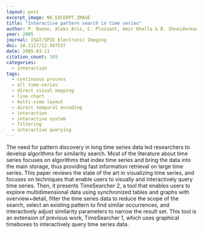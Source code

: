 ```yaml
---
layout: post
excerpt_image: NO_EXCERPT_IMAGE
title: "Interactive pattern search in time series"
author: P. Buono, Aleks Aris, C. Plaisant, Amir Khella & B. Shneiderman
year: 2005
journal: IS&T/SPIE Electronic Imaging
doi: 10.1117/12.587537
date: 2005-03-11
citation_count: 165
categories:
  - interaction
tags:
  - continuous process
  - all time-series
  - direct visual mapping
  - line chart
  - multi-view layout
  - direct temporal encoding
  - interaction
  - interactive system
  - filtering
  - interactive querying
---
```

The need for pattern discovery in long time series data led researchers to develop algorithms for similarity search. Most of the literature about time series focuses on algorithms that index time series and bring the data into the main storage, thus providing fast information retrieval on large time series. This paper reviews the state of the art in visualizing time series, and focuses on techniques that enable users to visually and interactively query time series. Then, it presents TimeSearcher 2, a tool that enables users to explore multidimensional data using synchronized tables and graphs with overview+detail, filter the time series data to reduce the scope of the search, select an existing pattern to find similar occurrences, and interactively adjust similarity parameters to narrow the result set. This tool is an extension of previous work, TimeSearcher 1, which uses graphical timeboxes to interactively query time series data.
